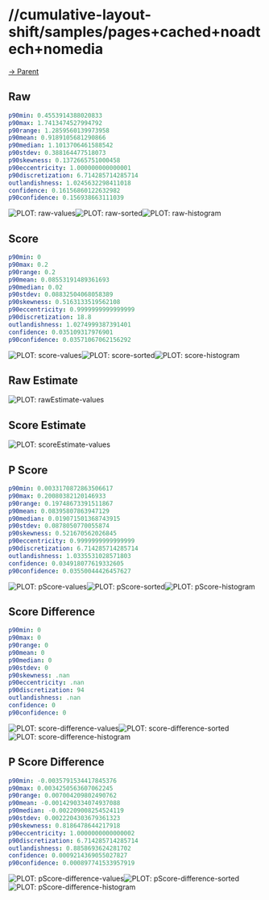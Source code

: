 
# //cumulative-layout-shift/samples/pages+cached+noadtech+nomedia

[→ Parent](../..)


## Raw


```yaml
p90min: 0.4553914388020833
p90max: 1.7413474527994792
p90range: 1.2859560139973958
p90mean: 0.9189105681290866
p90median: 1.1013706461588542
p90stdev: 0.388164477518073
p90skewness: 0.1372665751000458
p90eccentricity: 1.000000000000001
p90discretization: 6.714285714285714
outlandishness: 1.0245632298411018
confidence: 0.16156860122632982
p90confidence: 0.156938663111039

```

![PLOT: raw-values](./raw/values.svg)![PLOT: raw-sorted](./raw/sorted.svg)![PLOT: raw-histogram](./raw/histogram.svg)
## Score


```yaml
p90min: 0
p90max: 0.2
p90range: 0.2
p90mean: 0.08553191489361693
p90median: 0.02
p90stdev: 0.08832504068058389
p90skewness: 0.5163133519562108
p90eccentricity: 0.9999999999999999
p90discretization: 18.8
outlandishness: 1.0274999387391401
confidence: 0.035109317976901
p90confidence: 0.03571067062156292

```

![PLOT: score-values](./score/values.svg)![PLOT: score-sorted](./score/sorted.svg)![PLOT: score-histogram](./score/histogram.svg)
## Raw Estimate

![PLOT: rawEstimate-values](./rawEstimate/values.svg)
## Score Estimate

![PLOT: scoreEstimate-values](./scoreEstimate/values.svg)
## P Score


```yaml
p90min: 0.0033170872863506617
p90max: 0.20080382120146933
p90range: 0.19748673391511867
p90mean: 0.08395807863947129
p90median: 0.019071501368743915
p90stdev: 0.0878050770055874
p90skewness: 0.521670562026845
p90eccentricity: 0.9999999999999999
p90discretization: 6.714285714285714
outlandishness: 1.0335531028571803
confidence: 0.034918077619332605
p90confidence: 0.03550044426457627

```

![PLOT: pScore-values](./pScore/values.svg)![PLOT: pScore-sorted](./pScore/sorted.svg)![PLOT: pScore-histogram](./pScore/histogram.svg)
## Score Difference


```yaml
p90min: 0
p90max: 0
p90range: 0
p90mean: 0
p90median: 0
p90stdev: 0
p90skewness: .nan
p90eccentricity: .nan
p90discretization: 94
outlandishness: .nan
confidence: 0
p90confidence: 0

```

![PLOT: score-difference-values](./score-difference/values.svg)![PLOT: score-difference-sorted](./score-difference/sorted.svg)![PLOT: score-difference-histogram](./score-difference/histogram.svg)
## P Score Difference


```yaml
p90min: -0.0035791534417845376
p90max: 0.0034250563607062245
p90range: 0.007004209802490762
p90mean: -0.0014290334074937088
p90median: -0.002209008254524119
p90stdev: 0.0022204303679361323
p90skewness: 0.8186478644217918
p90eccentricity: 1.0000000000000002
p90discretization: 6.714285714285714
outlandishness: 0.8858693624281702
confidence: 0.0009214369055027827
p90confidence: 0.000897741533957919

```

![PLOT: pScore-difference-values](./pScore-difference/values.svg)![PLOT: pScore-difference-sorted](./pScore-difference/sorted.svg)![PLOT: pScore-difference-histogram](./pScore-difference/histogram.svg)